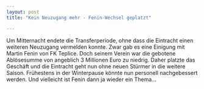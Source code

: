 ```yaml
---
layout: post
title: "Kein Neuzugang mehr - Fenin-Wechsel geplatzt"

---
```


Um Mitternacht endete die Transferperiode, ohne dass die Eintracht einen weiteren Neuzugang vermelden konnte. Zwar gab es eine Einigung mit Martin Fenin von FK Teplice. Doch seinem Verein war die gebotene Ablösesumme von angeblich 3 Millionen Euro zu niedrig. Daher platzte das Geschäft und die Eintracht geht nun ohne neuen Stürmer in die weitere Saison. Frühestens in der Winterpause könnte nun personell nachgebessert werden. Und vielleicht ist Fenin dann ja wieder ein Thema...


